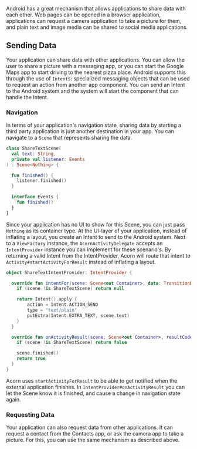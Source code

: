 Android has a great mechanism that allows applications to share data
with each other.
Web pages can be opened in a browser application, applications can
request a camera application to take a picture for them, and plain text
and image media can be shared to social media applications.

## Sending Data

Your application can share data with other applications.
You can allow the user to share a picture with a messaging app, or you
can start the Google Maps app to start driving to the nearest pizza
place.
Android supports this through the use of `Intent`s: specialized
messaging objects that can be used to request an action from another app
component.
You can send an Intent to the Android system and the system will start
the component that can handle the Intent.

### Navigation

In terms of your application's navigation state, sharing data by starting
a third party application is just another destination in your app.
You can navigate to a `Scene` that represents sharing the data.

```kotlin
class ShareTextScene(
  val text: String,
  private val listener: Events
) : Scene<Nothing> {

  fun finished() {
    listener.finished()
  }

  interface Events {
    fun finished()
  }
}
```

Since your application has no UI to show for this Scene, you can just
pass `Nothing` as its container type.
At the UI-layer of your application, instead of inflating a layout, you
create an Intent to send to the Android system.
Next to a `ViewFactory` instance, the `AcornActivityDelegate` accepts an
`IntentProvider` instance you can implement for these scenario's.
By returning a valid Intent from the IntentProvider, Acorn will route that intent
to `Activity#startActivityForResult` instead of inflating a layout.

```kotlin
object ShareTextIntentProvider: IntentProvider {

  override fun intentFor(scene: Scene<out Container>, data: TransitionData?): Intent? {
    if (scene !is ShareTextScene) return null

    return Intent().apply {
        action = Intent.ACTION_SEND
        type = "text/plain"
        putExtra(Intent.EXTRA_TEXT, scene.text)
    }
  }

  override fun onActivityResult(scene: Scene<out Container>, resultCode: Int, data: Intent?): Boolean {
    if (scene !is ShareTextScene) return false

    scene.finished()
    return true
  }
}
```

Acorn uses `startActivityForResult` to be able to get notified when the external
application finishes.
In `IntentProvider#onActivityResult` you can let the Scene know it is finished,
and cause a change in navigation state again.

### Requesting Data

Your application can also request data from other applications.
It can request a contact from the Contacts app, or ask the camera app
to take a picture.
For this, you can use the same mechanism as described above.